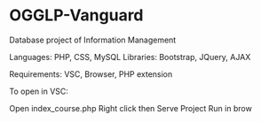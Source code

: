 # OGGLP-Vanguard
Database project of Information Management

Languages: PHP, CSS, MySQL
Libraries: Bootstrap, JQuery, AJAX

Requirements: VSC, Browser, PHP extension

To open in VSC:

Open index_course.php
Right click then Serve Project
Run in brow
